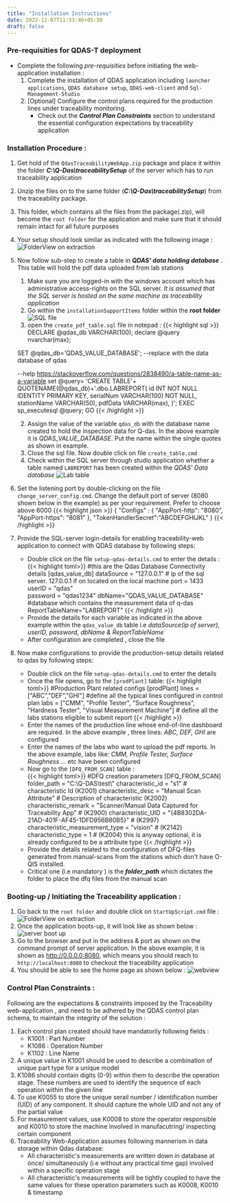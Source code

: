 ```yaml
---
title: "Installation Instructions"
date: 2022-12-07T11:53:46+05:30
draft: false
---
```



### Pre-requisities for QDAS-T deployment 
- Complete the following *pre-requisities* before initiating the web-application installation : 
    1. Complete the installation of QDAS application including `launcher applications`, `QDAS database setup`, `QDAS-web-client` and `Sql-Management-Studio`
    2.  [Optional] Configure the control plans required for the production lines under traceability monitoring. 
        - Check out the ***Control Plan Constraints*** section to understand the essential configuration expectations by traceability application

### Installation Procedure :    
1. Get hold of the  `QdasTraceabilityWebApp.zip` package and place it within the folder ***C:\Q-Das\traceabilitySetup*** of the server which has to run traceability application
2. Unzip the files on to the same folder (***C:\Q-Das\traceabilitySetup***) from the traceability package.
3. This folder, which contains all the files from the package(.zip), will become the `root folder` for the application and make sure that it should remain intact for all future purposes 
3. Your setup should look similar as indicated with the following image : 
![FolderView on extraction](/img/traceabilitySetup.png)
4. Now follow sub-step to create a table in ***QDAS' data holding database*** . This table will hold the pdf data uploaded from lab stations
    1. Make sure you are logged-in with the windows account which has administrative access-rights on the SQL server. *It is assumed that the SQL server is hosted on the same machine as traceability application*
    1. Go within the `installationSupportItems` folder within the **root folder**
        ![SQL file](/img/sqlfile.png)
    1. open the `create_pdf_table.sql` file in notepad : 
    {{< highlight sql >}}
    DECLARE @qdas_db VARCHAR(100);
    declare @query nvarchar(max); 

    SET @qdas_db='QDAS_VALUE_DATABASE'; --replace with the data database of qdas

    --help https://stackoverflow.com/questions/2838490/a-table-name-as-a-variable
    set @query= 'CREATE TABLE'+ QUOTENAME(@qdas_db)+'.dbo.LABREPORT(
    id              INT           NOT NULL    IDENTITY    PRIMARY KEY,
    serialNum       VARCHAR(100)  NOT NULL,
    stationName     VARCHAR(50),
    pdfData  VARCHAR(max),
    )';
    EXEC sp_executesql @query;
    GO
    {{< /highlight >}}

    2. Assign the value of the variable `qdas_db` with the database name created to hold the inspection data for Q-das. In the above example it is *QDAS_VALUE_DATABASE*. Put the name within the single quotes as shown in example.
    3. Close the sql file. Now double click on file `create_table.cmd` 
    4. Check within the SQL server through studio application whether a table  named `LABREPORT` has been created within the *QDAS' Data database*
        ![Lab table](/img/labupload.png)
4. Set the listening port by double-clicking on the file `change_server_config.cmd`. Change the default port of server (8080 shown below in the example) as per your requirement. Prefer to choose above 6000 
    {{< highlight json >}}
    {
    "Configs" : {
        "AppPort-http": "8080",
        "AppPort-https": "8081"
    },
    "TokenHandlerSecret":"ABCDEFGHIJKL"
}
    {{< /highlight >}}
5. Provide the SQL-server login-details for enabling traceability-web application to connect with QDAS database by following steps: 
    - Double click on the file  `setup-qdas-details.cmd` to enter the details : 
        {{< highlight toml>}}
        #this are the Qdas Database Connectivity details
        [qdas_value_db]
        dataSource = "127.0.0.1"  # ip of the sql server. 127.0.0.1 if on located on the local machine
        port = 1433
        userID = "qdas"            
        password = "qdas1234"
        dbName="QDAS_VALUE_DATABASE" #database which contains the measurement data of q-das
        ReportTableName="LABREPORT"
        {{< /highlight >}}
    - Provide the details for each variable as indicated in the above example within the `qdas_value_db` table i.e *dataSource(ip of server), userID, password, dbName & ReportTableName*
    - After configuration are completed , close the file
6. Now make configurations to provide the production-setup details related to qdas by following steps:
    - Double click on the file `setup-qdas-details.cmd` to enter the details  
    - Once the file opens, go to the `[prodPlant]` table: 
    {{< highlight toml>}}
        #Production Plant related configs
        [prodPlant]
        lines = ["ABC","DEF","GHI"] #define all the typical lines configured in control plan 
        labs = ["CMM", "Profile Tester", "Surface Roughness", "Hardness Tester", "Visual Measurement Machine"] # define all the labs stations eligible to submit report
    {{< /highlight >}}
    - Enter the names of the production line whose end-of-line dashboard are required. In the above example , three lines:  *ABC, DEF, GHI* are configured 
    - Enter the names of the labs who want to upload the pdf reports. In the above example, labs like: *CMM, Profile Tester, Surface Roughness ...* etc have been configured
    - Now go to the `[DFQ_FROM_SCAN]` table :   
    {{< highlight toml>}}
        #DFQ creation parameters
        [DFQ_FROM_SCAN]
        folder_path = "C:\\Q-DAS\\test\\"
        characteristic_id = "s1" # characteristic Id (K2001)
        characteristic_desc = "Manual Scan Attribute" # Description of characteristic (K2002)
        characteristic_remark = "Scanner/Manual Data Captured for Traceability App" # (K2900)
        characteristic_UID = "{4B8302DA-21AD-401F-AF45-1DFD956B80B5}" # (K2997)
        characteristic_measurement_type = "vision" # (K2142)
        characteristic_type = 1 # (K2004) this is anyway optional, it is already configured to be a attribute type
    {{< /highlight >}}
    - Provide the details related to the configuration of DFQ-files generated from manual-scans from the stations which don't have O-QIS installed.
    - Critical one (i.e mandatory ) is the ***folder_path*** which dictates the folder to place the dfq files from the manual scan

### Booting-up / Initiating the  Traceability application :
1. Go back to the `root folder` and double click on `StartUpScript.cmd` file : 
        ![FolderView on extraction](/img/traceabilitySetup.png)
2. Once the application boots-up, it will look like as shown below : 
        ![server boot up](/img/serverBoot.png)
3. Go to the browser and put in the address & port as shown on the command prompt of server application. In the above example, it is shown as http://0.0.0.0:8080, which means you should reach to `http://localhost:8080` to checkout the traceability application
4. You should be able to see the home page as shown below : 
    ![webview](/img/webview.png)

### Control Plan Constraints :
Following are the expectations & constraints imposed by the Traceability web-application , and need to be adhered by the QDAS control plan schema, to maintain the integrity of the solution : 
1. Each control plan created should have mandatorily following fields : 
    - K1001 : Part Number 
    - K1086 : Operation Number 
    - K1102 : Line Name 
1. A unique value in K1001 should be used to describe a combination of unique part type for a unique model 
1. K1086 should contain digits (0-9) within them to describe the operation stage. These numbers are used to identify the sequence of each operation within the given line 
2. To use K0055 to store the unique serail number / identification number (UID) of any component. It should capture the whole UID and not any of the partial value 
3. For measurement values, use K0008 to store the operator responsible and K0010 to store the machine involved in manufacutring/ inspecting certain component 
4. Traceability Web-Application assumes following mannerism in data storage within Qdas database: 
    - All characteristic's measurements are written down in database at once/ simultaneously (i.e without any practical time gap) involved within a specific operation stage
    - All characteristic's measurements will be tightly coupled to have the same values for these operation parameters such as K0008, K0010 & timestamp 